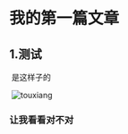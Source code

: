 # 我的第一篇文章

## 	1.测试

​			是这样子的

​	![touxiang](http://rpnxpachn.hn-bkt.clouddn.com/touxiang.jpeg)

### 		让我看看对不对

